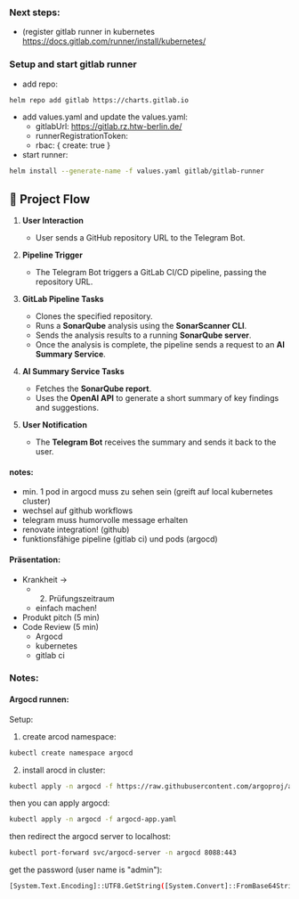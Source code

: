 ### Next steps:
* (register gitlab runner in kubernetes https://docs.gitlab.com/runner/install/kubernetes/

### Setup and start gitlab runner
* add repo:
```bash
helm repo add gitlab https://charts.gitlab.io
```
* add values.yaml and update the values.yaml:
  - gitlabUrl: https://gitlab.rz.htw-berlin.de/
  - runnerRegistrationToken: <your-gitlab-runner-registration-token>
  - rbac: { create: true }
* start runner:
```bash 
helm install --generate-name -f values.yaml gitlab/gitlab-runner
```


## 🚀 Project Flow

1. **User Interaction**
   - User sends a GitHub repository URL to the Telegram Bot.

2. **Pipeline Trigger**
   - The Telegram Bot triggers a GitLab CI/CD pipeline, passing the repository URL.

3. **GitLab Pipeline Tasks**
   - Clones the specified repository.
   - Runs a **SonarQube** analysis using the **SonarScanner CLI**.
   - Sends the analysis results to a running **SonarQube server**.
   - Once the analysis is complete, the pipeline sends a request to an **AI Summary Service**.

4. **AI Summary Service Tasks**
   - Fetches the **SonarQube report**.
   - Uses the **OpenAI API** to generate a short summary of key findings and suggestions.

5. **User Notification**
   - The **Telegram Bot** receives the summary and sends it back to the user.

#### notes:
- min. 1 pod in argocd muss zu sehen sein (greift auf local kubernetes cluster)
- wechsel auf github workflows
- telegram muss humorvolle message erhalten
- renovate integration! (github) 
- funktionsfähige pipeline (gitlab ci) und pods (argocd)
#### Präsentation:
- Krankheit -> 
  - 2. Prüfungszeitraum
  - einfach machen!
- Produkt pitch (5 min)
- Code Review (5 min)
  - Argocd
  - kubernetes
  - gitlab ci


### Notes:
#### Argocd runnen:
Setup:
1. create arcod namespace:
```bash
kubectl create namespace argocd
```
2. install arocd in cluster:
```bash
kubectl apply -n argocd -f https://raw.githubusercontent.com/argoproj/argo-cd/stable/manifests/install.yaml
```
then you can apply argocd:
```bash
kubectl apply -n argocd -f argocd-app.yaml
```
then redirect the argocd server to localhost:
```bash
kubectl port-forward svc/argocd-server -n argocd 8088:443
```
get the password (user name is "admin"):
```bash
[System.Text.Encoding]::UTF8.GetString([System.Convert]::FromBase64String((kubectl get secret argocd-initial-admin-secret -n argocd -o jsonpath="{.data.password}")))
```

